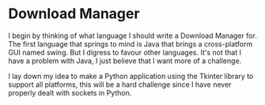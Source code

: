 # Download Manager
I begin by thinking of what language I should write a Download Manager for. The first language that springs to mind is Java that brings a cross-platform GUI named swing. But I digress to favour other languages. It's not that I have a problem with Java, I just believe that I want more of a challenge.

I lay down my idea to make a Python application using the Tkinter library to support all platforms, this will be a hard challenge since I have never properly dealt with sockets in Python.